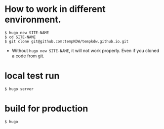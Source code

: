 # How to work in different environment.
```
$ hugo new SITE-NAME
$ cd SITE-NAME
$ git clone git@github.com:tempKDW/tempkdw.github.io.git
```

* Without `hugo new SITE-NAME`, it will not work properly. Even if you cloned a code from git.

# local test run
```
$ hugo server
```

# build for production
```
$ hugo
```

